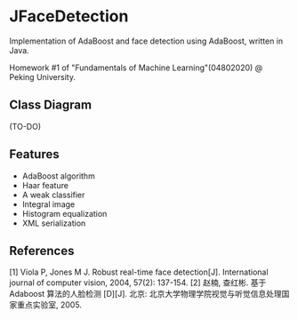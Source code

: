# JFaceDetection

Implementation of AdaBoost and face detection using AdaBoost, written in Java.

Homework #1 of "Fundamentals of Machine Learning"(04802020) @ Peking University.

## Class Diagram

(TO-DO)

## Features

- AdaBoost algorithm
- Haar feature
- A weak classifier
- Integral image
- Histogram equalization
- XML serialization

## References

[1] Viola P, Jones M J. Robust real-time face detection[J]. International journal of computer vision, 2004, 57(2): 137-154.
[2] 赵楠, 查红彬. 基于 Adaboost 算法的人脸检测 [D][J]. 北京: 北京大学物理学院视觉与听觉信息处理国家重点实验室, 2005.